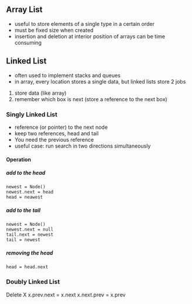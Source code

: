 ## Array List
- useful to store elements of a single type in a certain order
- must be fixed size when created
- insertion and deletion at interior position of arrays can be time consuming

## Linked List
- often used to implement stacks and queues
- in array, every location stores a single data, but linked lists store 2 jobs
1. store data (like array)
2. remember which box is next (store a reference to the next box)

### Singly Linked List
- reference (or pointer) to the next node
- keep two references, head and tail
- You need the previous reference
- useful case: run search in two directions simultaneously

#### Operation
##### add to the head
```
newest = Node()
newest.next = head
head = neawest
```

##### add to the tail
```
newest = Node()
newest.next = null
tail.next = newest
tail = newest
```

##### removing the head
```
head = head.next
```

### Doubly Linked List

Delete X
x.prev.next = x.next
x.next.prev = x.prev
